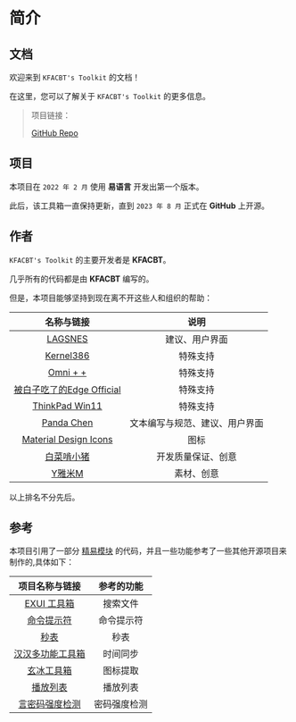 # 简介

## 文档

欢迎来到 `KFACBT's Toolkit` 的文档！

在这里，您可以了解关于 `KFACBT's Toolkit` 的更多信息。

> 项目链接：
>
> [GitHub Repo](https://github.com/gytxtx/KFACBT_Toolkit)

## 项目

本项目在 `2022 年 2 月` 使用 **易语言** 开发出第一个版本。


此后，该工具箱一直保持更新，直到 `2023 年 8 月` 正式在 **GitHub** 上开源。

## 作者

`KFACBT's Toolkit` 的主要开发者是 **KFACBT**。

几乎所有的代码都是由 **KFACBT** 编写的。

但是，本项目能够坚持到现在离不开这些人和组织的帮助：

| 名称与链接 | 说明 |
| :---: | :---: |
| [LAGSNES](https://space.bilibili.com/1333372502) | 建议、用户界面 |
| [Kernel386]() | 特殊支持 |
| [Omni + +]() | 特殊支持 |
| [被白子吃了的Edge Official](https://space.bilibili.com/1307281988) | 特殊支持 |
| [ThinkPad Win11](https://space.bilibili.com/1793334485) | 特殊支持 |
| [Panda Chen](https://space.bilibili.com/375276783) | 文本编写与规范、建议、用户界面 |
| [Material Design Icons](https://github.com/google/material-design-icons) | 图标 |
| [白菜啃小猪](https://space.bilibili.com/522535396) | 开发质量保证、创意 |
| [Y雅米M](https://space.bilibili.com/284572130) | 素材、创意 |

以上排名不分先后。

## 参考

本项目引用了一部分 [精易模块](https://ec.125.la/) 的代码，并且一些功能参考了一些其他开源项目来制作的,具体如下：

| 项目名称与链接 | 参考的功能 |
| :---: | :---: |
| [EXUI 工具箱](https://bbs.125.la/forum.php?mod=viewthread&tid=13941992) | 搜索文件 |
| [命令提示符](https://bbs.125.la/forum.php?mod=viewthread&tid=136547) | 命令提示符 |
| [秒表](https://bbs.125.la/forum.php?mod=viewthread&tid=92362) | 秒表 |
| [汉汉多功能工具箱](https://bbs.125.la/forum.php?mod=viewthread&tid=13909175) | 时间同步 |
| [玄冰工具箱](https://bbs.125.la/forum.php?mod=viewthread&tid=14729179) | 图标提取 |
| [播放列表](https://bbs.125.la/forum.php?mod=viewthread&tid=14524236) | 播放列表 |
| [言密码强度检测](https://bbs.125.la/forum.php?mod=viewthread&tid=13694684) | 密码强度检测 |
